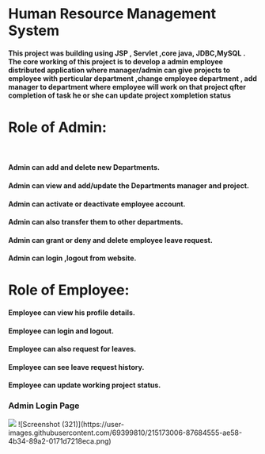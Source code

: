 # Human Resource Management System
<h4> This project was building using JSP , Servlet ,core java,
  JDBC,MySQL . The core working of this project is to develop a
   admin employee distributed application where manager/admin can give projects
   to employee with perticular department  ,change employee department , add manager to department where employee will work
  on that project qfter completion of task he or she can update 
  project xompletion status</h4>


<h1>Role of Admin:</h1> <br>
<h4>Admin can add and delete new Departments.</h4>
<h4>Admin can view and add/update the Departments manager and project.</h4>
<h4>Admin can activate or deactivate employee account.</h4>
<h4>Admin can also transfer them to other departments.</h4>
<h4>Admin can grant or deny and delete employee leave request.</h4>
<h4>Admin can login ,logout from website.</h4>

<h1> Role of Employee:</h1> 
<h4> Employee can view his profile details.</h4> 
<h4>Employee can login and logout. </h4>
<h4>Employee can also request for leaves. </h4>
<h4>Employee can see leave request history. </h4>
<h4>Employee can update working project status. </h4>

<h3>Admin Login Page</h3>
<img src="https://user-images.githubusercontent.com/69399810/215173006-87684555-ae58-4b34-89a2-0171d7218eca.png"/>
![Screenshot (321)](https://user-images.githubusercontent.com/69399810/215173006-87684555-ae58-4b34-89a2-0171d7218eca.png)
